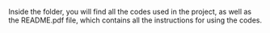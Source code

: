 Inside the folder, you will find all the codes used in the project, as well as the README.pdf file, which contains all the instructions for using the codes.



